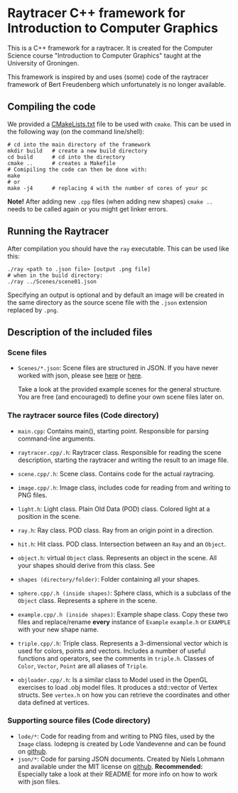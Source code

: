 # Raytracer C++ framework for Introduction to Computer Graphics

This is a C++ framework for a raytracer. It is created for the Computer
Science course "Introduction to Computer Graphics" taught at the
University of Groningen.

This framework is inspired by and uses (some) code of the raytracer framework of
Bert Freudenberg which unfortunately is no longer available.

## Compiling the code

We provided a [CMakeLists.txt](CMakeLists.txt) file to be used with `cmake`.
This can be used in the following way (on the command line/shell):
```
# cd into the main directory of the framework
mkdir build   # create a new build directory
cd build      # cd into the directory
cmake ..      # creates a Makefile
# Comipiling the code can then be done with:
make
# or
make -j4      # replacing 4 with the number of cores of your pc
```
**Note!** After adding new `.cpp` files (when adding new shapes)
`cmake ..` needs to be called again or you might get linker errors.

## Running the Raytracer
After compilation you should have the `ray` executable.
This can be used like this:
```
./ray <path to .json file> [output .png file]
# when in the build directory:
./ray ../Scenes/scene01.json
```
Specifying an output is optional and by default an image will be created in
the same directory as the source scene file with the `.json` extension replaced
by `.png`.

## Description of the included files

### Scene files
* `Scenes/*.json`: Scene files are structured in JSON. If you have never
    worked with json, please see [here](https://en.wikipedia.org/wiki/JSON#Data_types,_syntax_and_example)
    or [here](https://www.json.org/).

    Take a look at the provided example scenes for the general structure.
    You are free (and encouraged) to define your own scene files later on.

### The raytracer source files (Code directory)

* `main.cpp`: Contains main(), starting point. Responsible for parsing
    command-line arguments.

* `raytracer.cpp/.h`: Raytracer class. Responsible for reading the scene
    description, starting the raytracer and writing the result to an image file.

* `scene.cpp/.h`: Scene class. Contains code for the actual raytracing.

* `image.cpp/.h`: Image class, includes code for reading from and writing to PNG
    files.

* `light.h`: Light class. Plain Old Data (POD) class. Colored light at a
    position in the scene.

* `ray.h`: Ray class. POD class. Ray from an origin point in a direction.

* `hit.h`: Hit class. POD class. Intersection between an `Ray` and an `Object`.

* `object.h`: virtual `Object` class. Represents an object in the scene.
    All your shapes should derive from this class. See

* `shapes (directory/folder)`: Folder containing all your shapes.

* `sphere.cpp/.h (inside shapes)`: Sphere class, which is a subclass of the
    `Object` class. Represents a sphere in the scene.

* `example.cpp/.h (inside shapes)`: Example shape class. Copy these two files
    and replace/rename **every** instance of `Example` `example.h` or `EXAMPLE`
    with your new shape name.

* `triple.cpp/.h`: Triple class. Represents a 3-dimensional vector which is
    used for colors, points and vectors.
    Includes a number of useful functions and operators, see the comments in
    `triple.h`.
    Classes of `Color`, `Vector`, `Point` are all aliases of `Triple`.

* `objloader.cpp/.h`: Is a similar class to Model used in the OpenGL
    exercises to load .obj model files. It produces a std::vector
    of Vertex structs. See `vertex.h` on how you can retrieve the
    coordinates and other data defined at vertices.

### Supporting source files (Code directory)

* `lode/*`: Code for reading from and writing to PNG files,
    used by the `Image` class.
    lodepng is created by Lode Vandevenne and can be found on
    [github](https://github.com/lvandeve/lodepng).
* `json/*`: Code for parsing JSON documents.
    Created by Niels Lohmann and available under the MIT license on
    [github](https://github.com/nlohmann/json).
    **Recommended:** Especially take a look at their README for more
    info on how to work with json files.
